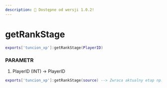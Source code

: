 ```yaml
---
description: 🔧 Dostępne od wersji 1.0.2!
---
```


# getRankStage

```lua title="Składnia eksportu"
exports['tuncion_xp']:getRankStage(PlayerID)
```

### PARAMETR

1. PlayerID <span className="color-blue">(INT)</span> <span className="color-orange">-> PlayerID</span>

```lua
exports['tuncion_xp']:getRankStage(source) --> Zwraca aktualny etap np. Nowicjusz
```